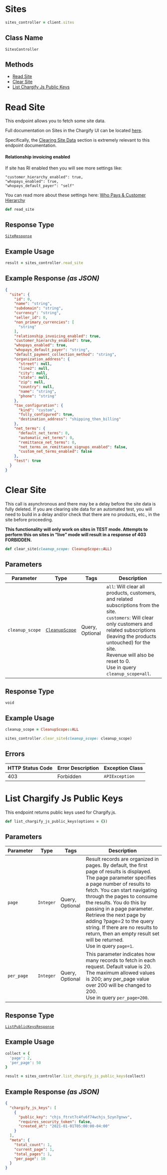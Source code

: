 # Sites

```ruby
sites_controller = client.sites
```

## Class Name

`SitesController`

## Methods

* [Read Site](../../doc/controllers/sites.md#read-site)
* [Clear Site](../../doc/controllers/sites.md#clear-site)
* [List Chargify Js Public Keys](../../doc/controllers/sites.md#list-chargify-js-public-keys)


# Read Site

This endpoint allows you to fetch some site data.

Full documentation on Sites in the Chargify UI can be located [here](https://chargify.zendesk.com/hc/en-us/articles/4407870738587).

Specifically, the [Clearing Site Data](https://maxio-chargify.zendesk.com/hc/en-us/articles/5405428327309) section is extremely relevant to this endpoint documentation.

#### Relationship invoicing enabled

If site has RI enabled then you will see more settings like:

    "customer_hierarchy_enabled": true,
    "whopays_enabled": true,
    "whopays_default_payer": "self"

You can read more about these settings here:
[Who Pays & Customer Hierarchy](https://chargify.zendesk.com/hc/en-us/articles/4407746683291)

```ruby
def read_site
```

## Response Type

[`SiteResponse`](../../doc/models/site-response.md)

## Example Usage

```ruby
result = sites_controller.read_site
```

## Example Response *(as JSON)*

```json
{
  "site": {
    "id": 0,
    "name": "string",
    "subdomain": "string",
    "currency": "string",
    "seller_id": 0,
    "non_primary_currencies": [
      "string"
    ],
    "relationship_invoicing_enabled": true,
    "customer_hierarchy_enabled": true,
    "whopays_enabled": true,
    "whopays_default_payer": "string",
    "default_payment_collection_method": "string",
    "organization_address": {
      "street": null,
      "line2": null,
      "city": null,
      "state": null,
      "zip": null,
      "country": null,
      "name": "string",
      "phone": "string"
    },
    "tax_configuration": {
      "kind": "custom",
      "fully_configured": true,
      "destination_address": "shipping_then_billing"
    },
    "net_terms": {
      "default_net_terms": 0,
      "automatic_net_terms": 0,
      "remittance_net_terms": 0,
      "net_terms_on_remittance_signups_enabled": false,
      "custom_net_terms_enabled": false
    },
    "test": true
  }
}
```


# Clear Site

This call is asynchronous and there may be a delay before the site data is fully deleted. If you are clearing site data for an automated test, you will need to build in a delay and/or check that there are no products, etc., in the site before proceeding.

**This functionality will only work on sites in TEST mode. Attempts to perform this on sites in “live” mode will result in a response of 403 FORBIDDEN.**

```ruby
def clear_site(cleanup_scope: CleanupScope::ALL)
```

## Parameters

| Parameter | Type | Tags | Description |
|  --- | --- | --- | --- |
| `cleanup_scope` | [`CleanupScope`](../../doc/models/cleanup-scope.md) | Query, Optional | `all`: Will clear all products, customers, and related subscriptions from the site.<br>`customers`: Will clear only customers and related subscriptions (leaving the products untouched) for the site.<br>Revenue will also be reset to 0.<br>Use in query `cleanup_scope=all`. |

## Response Type

`void`

## Example Usage

```ruby
cleanup_scope = CleanupScope::ALL

sites_controller.clear_site(cleanup_scope: cleanup_scope)
```

## Errors

| HTTP Status Code | Error Description | Exception Class |
|  --- | --- | --- |
| 403 | Forbidden | `APIException` |


# List Chargify Js Public Keys

This endpoint returns public keys used for Chargify.js.

```ruby
def list_chargify_js_public_keys(options = {})
```

## Parameters

| Parameter | Type | Tags | Description |
|  --- | --- | --- | --- |
| `page` | `Integer` | Query, Optional | Result records are organized in pages. By default, the first page of results is displayed. The page parameter specifies a page number of results to fetch. You can start navigating through the pages to consume the results. You do this by passing in a page parameter. Retrieve the next page by adding ?page=2 to the query string. If there are no results to return, then an empty result set will be returned.<br>Use in query `page=1`. |
| `per_page` | `Integer` | Query, Optional | This parameter indicates how many records to fetch in each request. Default value is 20. The maximum allowed values is 200; any per_page value over 200 will be changed to 200.<br>Use in query `per_page=200`. |

## Response Type

[`ListPublicKeysResponse`](../../doc/models/list-public-keys-response.md)

## Example Usage

```ruby
collect = {
  'page': 2,
  'per_page': 50
}

result = sites_controller.list_chargify_js_public_keys(collect)
```

## Example Response *(as JSON)*

```json
{
  "chargify_js_keys": [
    {
      "public_key": "chjs_ftrxt7c4fv6f74wchjs_5zyn7gnwv",
      "requires_security_token": false,
      "created_at": "2021-01-01T05:00:00-04:00"
    }
  ],
  "meta": {
    "total_count": 1,
    "current_page": 1,
    "total_pages": 1,
    "per_page": 10
  }
}
```

